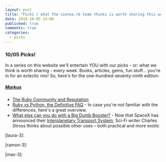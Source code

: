 ```yaml
---
layout: post
title: "Picks / what the vienna.rb team thinks is worth sharing this week"
date: 2016-10-05 14:00
published: true
comments: true
categories:
  - picks
---
```


### 10/05 Picks!

In a series on this website we'll entertain YOU with our picks - or: what we think is worth sharing - every week.
Books, articles, gems, fun stuff... you're in for an eclectic mix! So, here's for the one-hundred-seventy-ninth edition:


##### [Markus][markus]
- [The Ruby Community and Reputation][markus-2]
- [Ruby vs Python, the Definitive FAQ][markus-1] - In case you're not familiar with the differences, here's a great overview.
- [What else can you do with a Big Dumb Booster?][markus-3] - Now that SpaceX has announced their [Interplanetary Transport System][markus-its], Sci-Fi writer Charles Stross thinks about possible other uses &ndash; both practical and more exotic

[laura]: https://www.twitter.com/alicetragedy
[laura-1]:
[laura-2]:
[laura-3]:

[ramon]: https://twitter.com/senorhuidobro
[ramon-1]:
[ramon-2]:
[ramon-3]:

[markus]: https://twitter.com/nuclearsquid
[markus-1]: https://hackernoon.com/ruby-vs-python-the-definitive-faq-5cb0046292be
[markus-2]: http://www.akitaonrails.com/2016/08/19/the-ruby-community-and-reputation
[markus-3]: http://www.antipope.org/charlie/blog-static/2016/09/what-else-can-you-do-with-a-bi.html
[markus-its]: https://www.nasaspaceflight.com/2016/09/spacex-reveals-mars-game-changer-colonization-plan/

[max]: https://www.twitter.com/klappradla
[max-1]:
[max-2]:
[max-3]:

